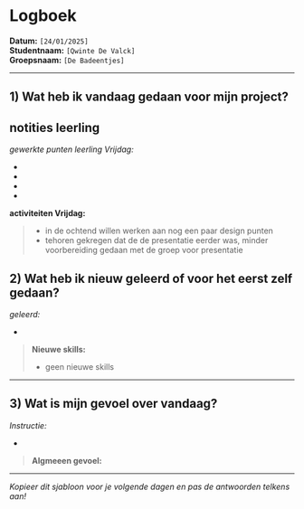 # Logboek

**Datum:** `[24/01/2025]`  
**Studentnaam:** `[Qwinte De Valck]`  
**Groepsnaam:** `[De Badeentjes]`

---

## 1) Wat heb ik vandaag gedaan voor mijn project?

## notities leerling

_gewerkte punten leerling Vrijdag:_

- 
- 
- 
- 

**activiteiten Vrijdag:**

> - in de ochtend willen werken aan nog een paar design punten
> - tehoren gekregen dat de de presentatie eerder was, minder voorbereiding gedaan met de groep voor presentatie

## 2) Wat heb ik nieuw geleerd of voor het eerst zelf gedaan?

_geleerd:_

- 

> **Nieuwe skills:**
>
> - geen nieuwe skills

---

## 3) Wat is mijn gevoel over vandaag?

_Instructie:_

- 

> **Algmeeen gevoel:**
>
> 

---

_Kopieer dit sjabloon voor je volgende dagen en pas de antwoorden telkens aan!_

